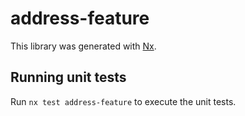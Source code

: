 # address-feature

This library was generated with [Nx](https://nx.dev).

## Running unit tests

Run `nx test address-feature` to execute the unit tests.
